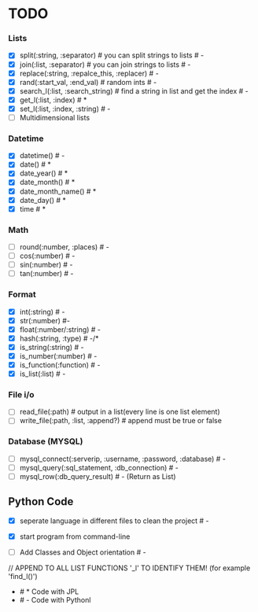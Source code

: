 # TODO
### Lists
- [X] split(:string, :separator) # you can split strings to lists # -
- [X] join(:list, :separator) # you can join strings to lists # -
- [X] replace(:string, :repalce_this, :replacer) # -
- [X] rand(:start_val, :end_val) # random ints # -
- [X] search_l(:list, :search_string) # find a string in list and get the index # -
- [X] get_l(:list, :index) # *
- [X] set_l(:list, :index, :string) # -
- [ ] Multidimensional lists 

### Datetime
- [X] datetime() # -
- [X] date() # *
- [X] date_year() # *
- [X] date_month() # *
- [X] date_month_name() # *
- [X] date_day() # *
- [X] time # *

### Math
- [ ] round(:number, :places) # -
- [ ] cos(:number) # -
- [ ] sin(:number) # -
- [ ] tan(:number) # -

### Format
- [X] int(:string) # -
- [X] str(:number) #-
- [X] float(:number/:string) # -
- [X] hash(:string, :type) # -/*
- [X] is_string(:string) # -
- [X] is_number(:number) # -
- [X] is_function(:function) # -
- [X] is_list(:list) # -

### File i/o
- [ ] read_file(:path) # output in a list(every line is one list element)
- [ ] write_file(:path, :list, :append?) # append must be true or false

### Database (MYSQL)
- [ ] mysql_connect(:serverip, :username, :password, :database) # -
- [ ] mysql_query(:sql_statement, :db_connection) # -
- [ ] mysql_row(:db_query_result) # - (Return as List)

## Python Code
- [X] seperate language in different files to clean the project # -
- [X] start program from command-line
- [ ] Add Classes and Object orientation # -


// APPEND TO ALL LIST FUNCTIONS '_l' TO IDENTIFY THEM! (for example 'find_l()')

- \# * Code with JPL
- \# - Code with Pythonl